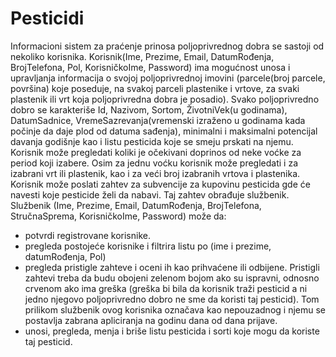 # Pesticidi

Informacioni sistem za praćenje prinosa poljoprivrednog dobra se sastoji od nekoliko korisnika.
Korisnik(Ime, Prezime, Email, DatumRođenja, BrojTelefona, Pol, KorisničkoIme, Password)
ima mogućnost unosa i upravljanja informacija o svojoj poljoprivrednoj imovini (parcele(broj parcele, površina)
koje poseduje, na svakoj parceli plastenike i vrtove, za svaki plastenik ili vrt koja poljoprivredna dobra je
posadio).
Svako poljoprivredno dobro se karakteriše Id, Nazivom, Sortom, ŽivotniVek(u godinama), DatumSadnice,
VremeSazrevanja(vremenski izraženo u godinama kada počinje da daje plod od datuma sađenja), minimalni i
maksimalni potencijal davanja  godišnje kao i listu pesticida koje se smeju prskati na njemu.
Korisnik može pregledati koliki je očekivani doprinos od neke voćke za period koji izabere. Osim za jednu
voćku korisnik može pregledati i za izabrani vrt ili plastenik, kao i za veći broj izabranih vrtova i
plastenika.
Korisnik može poslati zahtev za subvencije za kupovinu pesticida gde će navesti koje pesticide
želi da nabavi. Taj zahtev obrađuje službenik.
Službenik (Ime, Prezime, Email, DatumRođenja, BrojTelefona, StručnaSprema, KorisničkoIme, Password) može da:
- potvrdi registrovane korisnike.
- pregleda postojeće korisnike i filtrira listu po (ime i prezime, datumRođenja, Pol)
- pregleda pristigle zahteve i oceni ih kao prihvaćene ili odbijene. Pristigli zahtevi treba da budu
obojeni zelenom bojom ako su ispravni, odnosno crvenom ako ima greška (greška bi bila da korisnik traži
pesticid a ni jedno njegovo poljoprivredno dobro ne sme da koristi taj pesticid). Tom prilikom službenik
ovog korisnika označava kao nepouzadnog i njemu se postavlja zabrana apliciranja na godinu dana od dana
prijave.
- unosi, pregleda, menja i briše listu pesticida i sorti koje mogu da koriste taj pesticid.
